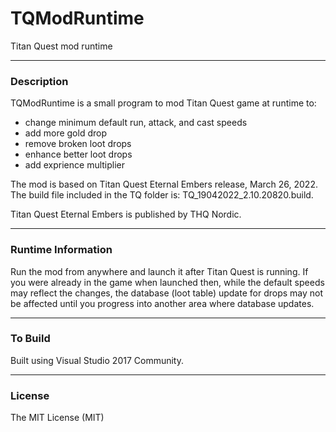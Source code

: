 # TQModRuntime
Titan Quest mod runtime

---
### Description
TQModRuntime is a small program to mod Titan Quest game at runtime to:
* change minimum default run, attack, and cast speeds
* add more gold drop
* remove broken loot drops
* enhance better loot drops
* add exprience multiplier

The mod is based on Titan Quest Eternal Embers release, March 26, 2022. 
The build file included in the TQ folder is: TQ_19042022_2.10.20820.build.

Titan Quest Eternal Embers is published by THQ Nordic.

---
### Runtime Information
Run the mod from anywhere and launch it after Titan Quest is running. If you were already in the game when launched then, while the default speeds may reflect the changes, the database (loot table) update for drops may not be affected until you progress into another area where database updates. 


---
### To Build
Built using Visual Studio 2017 Community.

---  
### License
The MIT License (MIT)




